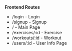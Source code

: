**Frontend Routes**

  - /login - Login
  - /signup - Signup
  - / - Main Page
  - /exercises/:id - Exercise
  - /workouts/:id - Workout
  - /users/:id - User Info Page
